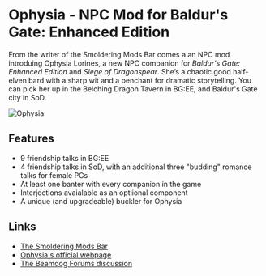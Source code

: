 # Ophysia - NPC Mod for Baldur's Gate: Enhanced Edition

From the writer of the Smoldering Mods Bar comes a an NPC mod introduing Ophysia Lorines, a new NPC companion for *Baldur's Gate: Enhanced Edition* and *Siege of Dragonspear*. She’s a chaotic good half-elven bard with a sharp wit and a penchant for dramatic storytelling. You can pick her up in the Belching Dragon Tavern in BG:EE, and Baldur's Gate city in SoD.

 ![Ophysia](https://github.com/user-attachments/assets/711afc16-595c-4f85-838e-7b1cfb70130f)
                                                                                                                                  
  ## Features

- 9 friendship talks in BG:EE
- 4 friendship talks in SoD, with an additional three "budding" romance talks for female PCs
- At least one banter with every companion in the game
- Interjections avaialable as an optiional component
- A unique (and upgradeable) buckler for Ophysia

## Links

- [The Smoldering Mods Bar](https://smolderingmodsbar.com/)
- [Ophysia's official webpage](https://smolderingmodsbar.com/ophysia/)
- [The Beamdog Forums discussion](https://forums.beamdog.com/discussion/89111/mod-ophysia-npc-v1-0)
